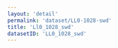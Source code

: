 ```yaml
---
layout: 'detail'
permalink: 'dataset/LL0-1028-swd'
title: 'Ll0_1028_swd'
datasetID: 'LL0_1028_swd'
---
```

